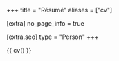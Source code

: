 +++
title = "Résumé"
aliases = ["cv"]

[extra]
no_page_info = true

[extra.seo]
type = "Person"
+++

{{ cv() }}
